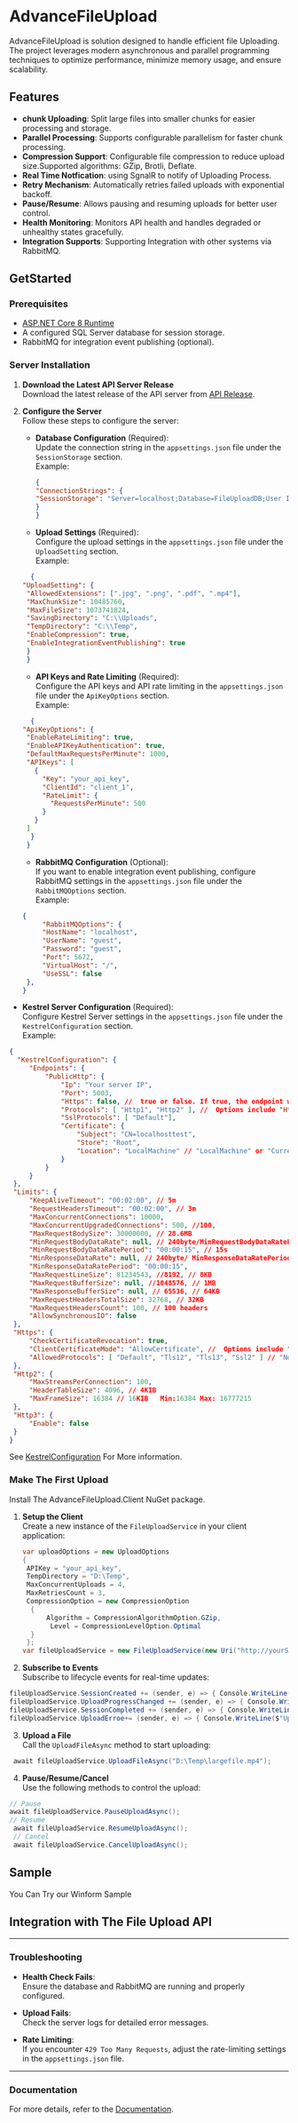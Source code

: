 # AdvanceFileUpload

AdvanceFileUpload is solution designed to handle efficient file Uploading. The project leverages modern asynchronous and parallel programming techniques to optimize performance, minimize memory usage, and ensure scalability.

## Features

- **chunk Uploading**: Split large files into smaller chunks for easier processing and storage.
- **Parallel Processing**: Supports configurable parallelism for faster chunk processing.
- **Compression Support**: Configurable file compression to reduce upload size.Supported algorithms: GZip, Brotli, Deflate.
- **Real Time Notfication**: using SgnalR to notify of Uploading Process.
- **Retry Mechanism**: Automatically retries failed uploads with exponential backoff.
- **Pause/Resume**: Allows pausing and resuming uploads for better user control.
- **Health Monitoring**: Monitors API health and handles degraded or unhealthy states gracefully.
- **Integration Supports**: Supporting Integration with other systems via RabbitMQ.


## GetStarted
### Prerequisites
- [ASP.NET Core 8 Runtime](https://dotnet.microsoft.com/download/dotnet/8.0)
- A configured SQL Server database for session storage.
- RabbitMQ for integration event publishing (optional).
### Server Installation
1. **Download the Latest API Server Release**  
   Download the latest release of the API server from [API Release](#).

2. **Configure the Server**  
   Follow these steps to configure the server:

   - **Database Configuration** (Required):  
     Update the connection string in the `appsettings.json` file under the `SessionStorage` section.  
     Example:
      ```json
      {
      "ConnectionStrings": {
      "SessionStorage": "Server=localhost;Database=FileUploadDB;User Id=sa;Password=your_password;"
      }
      }
     ```
   - **Upload Settings** (Required):  
     Configure the upload settings in the `appsettings.json` file under the `UploadSetting` section.  
     Example:
    ```json
      {
   "UploadSetting": {
     "AllowedExtensions": [".jpg", ".png", ".pdf", ".mp4"],
     "MaxChunkSize": 10485760,
     "MaxFileSize": 1073741824,
     "SavingDirectory": "C:\\Uploads",
     "TempDirectory": "C:\\Temp",
     "EnableCompression": true,
     "EnableIntegrationEventPublishing": true
     }
     }
    ```
     - **API Keys and Rate Limiting** (Required):  
   Configure the API keys and API rate limiting in the `appsettings.json` file under the `ApiKeyOptions` section.  
   Example:
    ```json
      {
    "ApiKeyOptions": {
     "EnableRateLimiting": true,
     "EnableAPIKeyAuthentication": true,
     "DefaultMaxRequestsPerMinute": 1000,
     "APIKeys": [
       {
         "Key": "your_api_key",
         "ClientId": "client_1",
         "RateLimit": {
           "RequestsPerMinute": 500
         }
       }
     ]
      }
     }
    ```
     - **RabbitMQ Configuration** (Optional):  
   If you want to enable integration event publishing, configure RabbitMQ settings in the `appsettings.json` file under the `RabbitMQOptions` section.  
   Example:
   ```json
   {
        "RabbitMQOptions": {
        "HostName": "localhost",
        "UserName": "guest",
        "Password": "guest",
        "Port": 5672,
        "VirtualHost": "/",
        "UseSSL": false
    },
   }
   ```

  - **Kestrel Server Configuration** (Required):  
  Configure Kestrel Server settings in the `appsettings.json` file under the `KestrelConfiguration` section.  
   Example: 
   ```json
   {
     "KestrelConfiguration": {
        "Endpoints": {
            "PublicHttp": {
                "Ip": "Your server IP",
                "Port": 5003,
                "Https": false, //  true or false. If true, the endpoint will use HTTPS.
                "Protocols": [ "Http1", "Http2" ], //  Options include "Http1", "Http2" "Http3".
                "SslProtocols": [ "Default"],
                "Certificate": {
                    "Subject": "CN=localhosttest",
                    "Store": "Root",
                    "Location": "LocalMachine" // "LocalMachine" or "CurrentUser".
                }
            }
        }
    },
    "Limits": {
        "KeepAliveTimeout": "00:02:00", // 5m
        "RequestHeadersTimeout": "00:02:00", // 3m
        "MaxConcurrentConnections": 10000,
        "MaxConcurrentUpgradedConnections": 500, //100,
        "MaxRequestBodySize": 30000000, // 28.6MB
        "MinRequestBodyDataRate": null, // 240byte/MinRequestBodyDataRatePeriod
        "MinRequestBodyDataRatePeriod": "00:00:15", // 15s
        "MinResponseDataRate": null, // 240byte/ MinResponseDataRatePeriod
        "MinResponseDataRatePeriod": "00:00:15",
        "MaxRequestLineSize": 81234543, //8192, // 8KB
        "MaxRequestBufferSize": null, //1048576, // 1MB
        "MaxResponseBufferSize": null, // 65536, // 64KB
        "MaxRequestHeadersTotalSize": 32768, // 32KB
        "MaxRequestHeadersCount": 100, // 100 headers
        "AllowSynchronousIO": false
    },
    "Https": {
        "CheckCertificateRevocation": true,
        "ClientCertificateMode": "AllowCertificate", //  Options include "NoCertificate", "AllowCertificate", and "RequireCertificate".
        "AllowedProtocols": [ "Default", "Tls12", "Tls13", "Ssl2" ] // "None", "Ssl2", "Ssl3", "Tls","Default","Tls11","Tls12", "Tls13"
    },
    "Http2": {
        "MaxStreamsPerConnection": 100,
        "HeaderTableSize": 4096, // 4KIB
        "MaxFrameSize": 16384 // 16KIB   Min:16384 Max: 16777215
    },
    "Http3": {
        "Enable": false
    }
   }
   ```
   See [KestrelConfiguration](http://103.89.14.244:8080/api/AdvanceFileUpload.API.KestrelConfiguration.html) For More information.

### Make The First Upload
 Install The AdvanceFileUpload.Client NuGet package.
1. **Setup the Client**  
   Create a new instance of the `FileUploadService` in your client application:
   ```C#
   var uploadOptions = new UploadOptions 
   { 
    APIKey = "your_api_key",
    TempDirectory = "D:\Temp", 
    MaxConcurrentUploads = 4,
    MaxRetriesCount = 3, 
    CompressionOption = new CompressionOption
     {
         Algorithm = CompressionAlgorithmOption.GZip,
          Level = CompressionLevelOption.Optimal 
     }
    };
   var fileUploadService = new FileUploadService(new Uri("http://yourServerIp:5021"), uploadOptions);
   ```
 2. **Subscribe to Events**  
   Subscribe to lifecycle events for real-time updates:
   ```C#
   fileUploadService.SessionCreated += (sender, e) => { Console.WriteLine($"Session Created: {e.SessionId}, Total Chunks: {e.TotalChunksToUpload}"); };
   fileUploadService.UploadProgressChanged += (sender, e) => { Console.WriteLine($"Progress: {e.ProgressPercentage}%"); };
   fileUploadService.SessionCompleted += (sender, e) => { Console.WriteLine($"Upload Completed: {e.FileName}"); };
   fileUploadService.UploadErroe+= (sender, e) => { Console.WriteLine($"Upload Error: {e}"); };
   ```
   3. **Upload a File**  
   Call the `UploadFileAsync` method to start uploading:
   ```C#
    await fileUploadService.UploadFileAsync("D:\Temp\largefile.mp4");
   ```
   4. **Pause/Resume/Cancel**  
   Use the following methods to control the upload:
   ```C#
   // Pause
   await fileUploadService.PauseUploadAsync();
   // Resume
    await fileUploadService.ResumeUploadAsync();
    // Cancel
    await fileUploadService.CancelUploadAsync(); 
   ```

## Sample
You Can Try our Winform Sample

## Integration with The File Upload API

---
### Troubleshooting

- **Health Check Fails**:  
  Ensure the database and RabbitMQ are running and properly configured.

- **Upload Fails**:  
  Check the server logs for detailed error messages.

- **Rate Limiting**:  
  If you encounter `429 Too Many Requests`, adjust the rate-limiting settings in the `appsettings.json` file.

---
### Documentation
For more details, refer to the [Documentation](http://103.89.14.244:8080).
